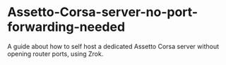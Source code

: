 # Assetto-Corsa-server-no-port-forwarding-needed
A guide about how to self host a dedicated Assetto Corsa server without opening router ports, using Zrok.
